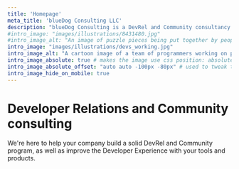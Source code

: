 ```yaml
---
title: 'Homepage'
meta_title: 'blueDog Consulting LLC'
description: "blueDog Consulting is a DevRel and Community consultancy."
#intro_image: "images/illustrations/8431480.jpg"
#intro_image_alt: "An image of puzzle pieces being put together by people in a community. Image by storyset on Freepik"
intro_image: "images/illustrations/devs_working.jpg"
intro_image_alt: "A cartoon image of a team of programmers working on program code with laptops. Image by pch.vector on Freepik"
intro_image_absolute: true # makes the image use css position: absolute; so it looks "offset". It's a visual effect that might not always look good depending on the image you use.
intro_image_absolute_offset: "auto auto -100px -80px" # used to tweak the positioning of the absolute image if enabled above
intro_image_hide_on_mobile: true
---
```


# Developer Relations and Community consulting

We're here to help your company build a solid DevRel and Community program, as well as improve the Developer Experience with your tools and products.
